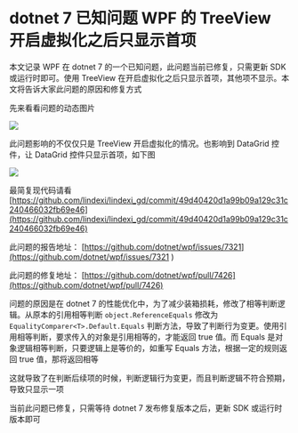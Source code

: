 # dotnet 7 已知问题 WPF 的 TreeView 开启虚拟化之后只显示首项

本文记录 WPF 在 dotnet 7 的一个已知问题，此问题当前已修复，只需更新 SDK 或运行时即可。使用 TreeView 在开启虚拟化之后只显示首项，其他项不显示。本文将告诉大家此问题的原因和修复方式

<!--more-->

<!-- 博客 -->
<!-- 发布 -->

先来看看问题的动态图片

<!-- ![](image/dotnet 7 已知问题 WPF 的 TreeView 开启虚拟化之后只显示首项/dotnet 7 已知问题 WPF 的 TreeView 开启虚拟化之后只显示首项0.gif) -->
![](http://image.acmx.xyz/lindexi%2F204414287-98131db3-fbe3-45bf-87ad-f05789be25ad.gif)

此问题影响的不仅仅只是 TreeView 开启虚拟化的情况。也影响到 DataGrid 控件，让 DataGrid 控件只显示首项，如下图

<!-- ![](image/dotnet 7 已知问题 WPF 的 TreeView 开启虚拟化之后只显示首项/dotnet 7 已知问题 WPF 的 TreeView 开启虚拟化之后只显示首项0.png) -->

![](http://image.acmx.xyz/lindexi%2F2023111842552541.jpg)

最简复现代码请看 [https://github.com/lindexi/lindexi_gd/commit/49d40420d1a99b09a129c31c240466032fb69e46](https://github.com/lindexi/lindexi_gd/commit/49d40420d1a99b09a129c31c240466032fb69e46)

此问题的报告地址： [https://github.com/dotnet/wpf/issues/7321](https://github.com/dotnet/wpf/issues/7321 )

此问题的修复地址： [https://github.com/dotnet/wpf/pull/7426](https://github.com/dotnet/wpf/pull/7426)

问题的原因是在 dotnet 7 的性能优化中，为了减少装箱损耗，修改了相等判断逻辑。从原本的引用相等判断 `object.ReferenceEquals` 修改为 `EqualityComparer<T>.Default.Equals` 判断方法，导致了判断行为变更。使用引用相等判断，要求传入的对象是引用相等的，才能返回 true 值。而 Equals 是对象逻辑相等判断，只要逻辑上是等价的，如重写 Equals 方法，根据一定的规则返回 true 值，那将返回相等

这就导致了在判断后续项的时候，判断逻辑行为变更，而且判断逻辑不符合预期，导致只显示一项

当前此问题已修复，只需等待 dotnet 7 发布修复版本之后，更新 SDK 或运行时版本即可